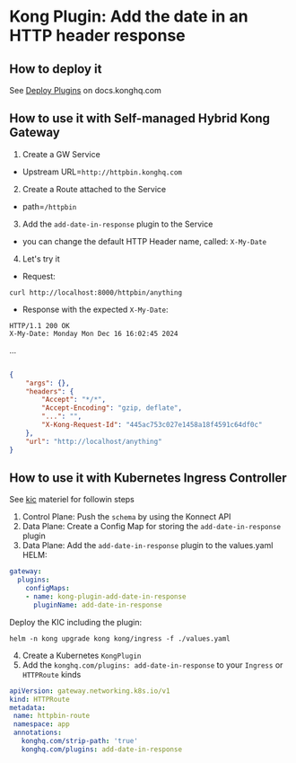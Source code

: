 # Kong Plugin: Add the date in an HTTP header response

## How to deploy it
See [Deploy Plugins](https://docs.konghq.com/gateway/latest/plugin-development/get-started/deploy/) on docs.konghq.com

## How to use it with Self-managed Hybrid Kong Gateway
1) Create a GW Service
- Upstream URL=`http://httpbin.konghq.com`
2) Create a Route attached to the Service
- path=`/httpbin`
3) Add the `add-date-in-response` plugin to the Service
- you can change the default HTTP Header name, called: `X-My-Date`
4) Let's try it
- Request:
```shell
curl http://localhost:8000/httpbin/anything
```
- Response with the expected `X-My-Date`:
```
HTTP/1.1 200 OK
X-My-Date: Monday Mon Dec 16 16:02:45 2024
```
...
```json

{
    "args": {},
    "headers": {
        "Accept": "*/*",
        "Accept-Encoding": "gzip, deflate",
        "...": "",
        "X-Kong-Request-Id": "445ac753c027e1458a18f4591c64df0c"
    },
    "url": "http://localhost/anything"
}
```
## How to use it with Kubernetes Ingress Controller
See [kic](kic/) materiel for followin steps
1) Control Plane: Push the `schema` by using the Konnect API
2) Data Plane: Create a Config Map for storing the `add-date-in-response` plugin
3) Data Plane: Add the `add-date-in-response` plugin to the values.yaml HELM:
```yaml
gateway:
  plugins:
    configMaps:
    - name: kong-plugin-add-date-in-response
      pluginName: add-date-in-response
```
Deploy the KIC including the plugin:
```shell
helm -n kong upgrade kong kong/ingress -f ./values.yaml
```
4) Create a Kubernetes `KongPlugin`
5) Add the `konghq.com/plugins: add-date-in-response` to your `Ingress` or `HTTPRoute` kinds
```yaml
apiVersion: gateway.networking.k8s.io/v1
kind: HTTPRoute
metadata:
 name: httpbin-route
 namespace: app
 annotations:
   konghq.com/strip-path: 'true'
   konghq.com/plugins: add-date-in-response
```